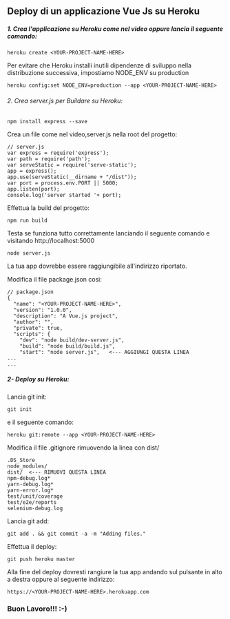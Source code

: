 ## Deploy di un applicazione Vue Js su Heroku

##### 1. Crea l'applicazione su Heroku come nel video oppure lancia il seguente comando:

```
heroku create <YOUR-PROJECT-NAME-HERE>
```

Per evitare che Heroku installi inutili dipendenze di sviluppo nella distribuzione successiva, impostiamo NODE_ENV su production

```
heroku config:set NODE_ENV=production --app <YOUR-PROJECT-NAME-HERE>
```

###### 2. Crea server.js per Buildare su Heroku:

```
npm install express --save
```

Crea un file come nel video,server.js nella root del progetto:


```
// server.js
var express = require('express');
var path = require('path');
var serveStatic = require('serve-static');
app = express();
app.use(serveStatic(__dirname + "/dist"));
var port = process.env.PORT || 5000;
app.listen(port);
console.log('server started '+ port);
```

Effettua la build del progetto:

```
npm run build
```

Testa se funziona tutto correttamente lanciando il seguente comando e visitando http://localhost:5000

```
node server.js
```
La tua app dovrebbe essere raggiungibile all'indirizzo riportato.

Modifica il file package.json così:

```
// package.json
{
  "name": "<YOUR-PROJECT-NAME-HERE>",
  "version": "1.0.0",
  "description": "A Vue.js project",
  "author": "",
  "private": true,
  "scripts": {
    "dev": "node build/dev-server.js",
    "build": "node build/build.js",
    "start": "node server.js",   <--- AGGIUNGI QUESTA LINEA
...
...
```

##### 2- Deploy su Heroku:

Lancia git init:

```
git init
```

e il seguente comando:

```
heroku git:remote --app <YOUR-PROJECT-NAME-HERE>
```

Modifica il file .gitignore rimuovendo la linea con dist/

```
.DS_Store
node_modules/
dist/  <--- RIMUOVI QUESTA LINEA
npm-debug.log*
yarn-debug.log*
yarn-error.log*
test/unit/coverage
test/e2e/reports
selenium-debug.log
```

Lancia git add:

```
git add . && git commit -a -m "Adding files."
```

Effettua il deploy:

```
git push heroku master
```

Alla fine del deploy dovresti rangiure la tua app andando sul pulsante in alto a destra oppure al seguente indirizzo:

```
https://<YOUR-PROJECT-NAME-HERE>.herokuapp.com
```

### Buon Lavoro!!! :-) 